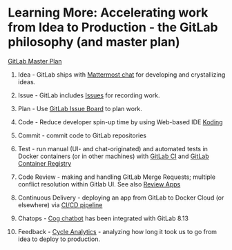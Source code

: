 # Learning More: Accelerating work from Idea to Production - the GitLab philosophy (and master plan)

[GitLab Master Plan](https://about.gitlab.com/2016/09/13/gitlab-master-plan/)

1. Idea - GitLab ships with [Mattermost chat](https://about.gitlab.com/2015/08/18/gitlab-loves-mattermost/) for developing and crystallizing ideas.

2. Issue - GitLab includes [Issues](https://about.gitlab.com/2016/03/03/start-with-an-issue/) for recording work.

3. Plan - Use [GitLab Issue Board](https://about.gitlab.com/solutions/issueboard/) to plan work.

4. Code - Reduce developer spin-up time by using Web-based IDE [Koding](https://about.gitlab.com/2016/07/26/koding-and-gitlab-integrated/)

5. Commit - commit code to GitLab repositories

6. Test - run manual (UI- and chat-originated) and automated tests
in Docker containers (or in other machines) with [GitLab CI](https://about.gitlab.com/gitlab-ci/)
and [GitLab Container Registry](https://about.gitlab.com/2016/05/23/gitlab-container-registry/)

7. Code Review - making and handling GitLab Merge Requests; multiple conflict resolution within Gitlab UI.  See also [Review Apps](https://about.gitlab.com/2016/11/22/introducing-review-apps/)

8. Continuous Delivery - deploying an app from GitLab to Docker Cloud (or elsewhere) via [CI/CD pipeline](https://about.gitlab.com/2016/08/05/continuous-integration-delivery-and-deployment-with-gitlab/)

9. Chatops - [Cog chatbot](https://gitlab.com/gitlab-org/omnibus-gitlab/issues/1412) has been integrated with GitLab 8.13

10. Feedback - [Cycle Analytics](https://gitlab.com/gitlab-org/gitlab-ce/issues/20975) - analyzing how long it took us to go from idea to deploy to production.
